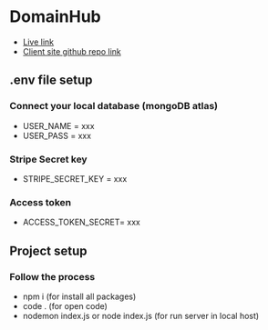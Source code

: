 # DomainHub

- [Live link](https://domain-hub-a81ae.web.app/)
- [Client site github repo link](https://github.com/khansuhad/domain-hub)

## .env file setup

 ### Connect your local database (mongoDB atlas)

- USER_NAME = xxx
- USER_PASS = xxx


### Stripe Secret key
- STRIPE_SECRET_KEY = xxx

### Access token
- ACCESS_TOKEN_SECRET= xxx


## Project setup

### Follow the process

- npm i (for install all packages)
- code . (for open code)
- nodemon index.js or node index.js  (for run server in local host)




